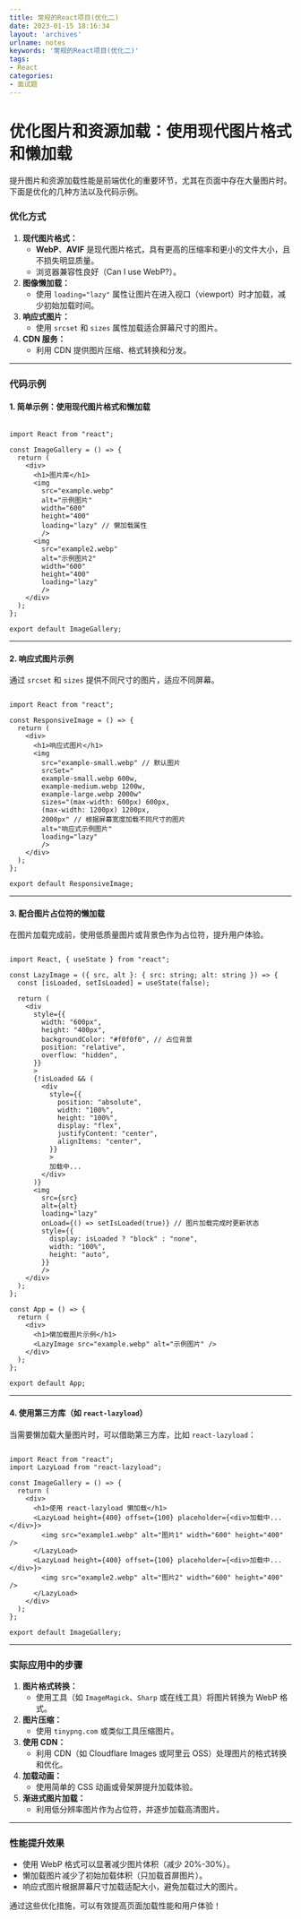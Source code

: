 ```yaml
---
title: 常规的React项目(优化二)
date: 2023-01-15 18:16:34
layout: 'archives'
urlname: notes
keywords: '常规的React项目(优化二)'
tags: 
- React
categories: 
- 面试题
---
```


# 优化图片和资源加载：使用现代图片格式和懒加载

提升图片和资源加载性能是前端优化的重要环节，尤其在页面中存在大量图片时。下面是优化的几种方法以及代码示例。

### **优化方式**
1. **现代图片格式：**
    - **WebP**、**AVIF** 是现代图片格式，具有更高的压缩率和更小的文件大小，且不损失明显质量。
    - 浏览器兼容性良好（Can I use WebP?）。
2. **图像懒加载：**
    - 使用 `loading="lazy"` 属性让图片在进入视口（viewport）时才加载，减少初始加载时间。
3. **响应式图片：**
    - 使用 `srcset` 和 `sizes` 属性加载适合屏幕尺寸的图片。
4. **CDN 服务：**
    - 利用 CDN 提供图片压缩、格式转换和分发。

---

### **代码示例**
#### **1. 简单示例：使用现代图片格式和懒加载**
```tsx

import React from "react";

const ImageGallery = () => {
  return (
    <div>
      <h1>图片库</h1>
      <img
        src="example.webp"
        alt="示例图片"
        width="600"
        height="400"
        loading="lazy" // 懒加载属性
        />
      <img
        src="example2.webp"
        alt="示例图片2"
        width="600"
        height="400"
        loading="lazy"
        />
    </div>
  );
};

export default ImageGallery;
```

---

#### **2. 响应式图片示例**
通过 `srcset` 和 `sizes` 提供不同尺寸的图片，适应不同屏幕。

```tsx

import React from "react";

const ResponsiveImage = () => {
  return (
    <div>
      <h1>响应式图片</h1>
      <img
        src="example-small.webp" // 默认图片
        srcSet="
        example-small.webp 600w, 
        example-medium.webp 1200w, 
        example-large.webp 2000w"
        sizes="(max-width: 600px) 600px, 
        (max-width: 1200px) 1200px, 
        2000px" // 根据屏幕宽度加载不同尺寸的图片
        alt="响应式示例图片"
        loading="lazy"
        />
    </div>
  );
};

export default ResponsiveImage;
```

---

#### **3. 配合图片占位符的懒加载**
在图片加载完成前，使用低质量图片或背景色作为占位符，提升用户体验。

```tsx

import React, { useState } from "react";

const LazyImage = ({ src, alt }: { src: string; alt: string }) => {
  const [isLoaded, setIsLoaded] = useState(false);

  return (
    <div
      style={{
        width: "600px",
        height: "400px",
        backgroundColor: "#f0f0f0", // 占位背景
        position: "relative",
        overflow: "hidden",
      }}
      >
      {!isLoaded && (
        <div
          style={{
            position: "absolute",
            width: "100%",
            height: "100%",
            display: "flex",
            justifyContent: "center",
            alignItems: "center",
          }}
          >
          加载中...
        </div>
      )}
      <img
        src={src}
        alt={alt}
        loading="lazy"
        onLoad={() => setIsLoaded(true)} // 图片加载完成时更新状态
        style={{
          display: isLoaded ? "block" : "none",
          width: "100%",
          height: "auto",
        }}
        />
    </div>
  );
};

const App = () => {
  return (
    <div>
      <h1>懒加载图片示例</h1>
      <LazyImage src="example.webp" alt="示例图片" />
    </div>
  );
};

export default App;
```

---

#### **4. 使用第三方库（如 **`react-lazyload`**）**
当需要懒加载大量图片时，可以借助第三方库，比如 `react-lazyload`：

```tsx

import React from "react";
import LazyLoad from "react-lazyload";

const ImageGallery = () => {
  return (
    <div>
      <h1>使用 react-lazyload 懒加载</h1>
      <LazyLoad height={400} offset={100} placeholder={<div>加载中...</div>}>
        <img src="example1.webp" alt="图片1" width="600" height="400" />
      </LazyLoad>
      <LazyLoad height={400} offset={100} placeholder={<div>加载中...</div>}>
        <img src="example2.webp" alt="图片2" width="600" height="400" />
      </LazyLoad>
    </div>
  );
};

export default ImageGallery;
```

---

### **实际应用中的步骤**
1. **图片格式转换：**
    - 使用工具（如 `ImageMagick`、`Sharp` 或在线工具）将图片转换为 WebP 格式。
2. **图片压缩：**
    - 使用 `tinypng.com` 或类似工具压缩图片。
3. **使用 CDN：**
    - 利用 CDN（如 Cloudflare Images 或阿里云 OSS）处理图片的格式转换和优化。
4. **加载动画：**
    - 使用简单的 CSS 动画或骨架屏提升加载体验。
5. **渐进式图片加载：**
    - 利用低分辨率图片作为占位符，并逐步加载高清图片。

---

### **性能提升效果**
+ 使用 WebP 格式可以显著减少图片体积（减少 20%-30%）。
+ 懒加载图片减少了初始加载体积（只加载首屏图片）。
+ 响应式图片根据屏幕尺寸加载适配大小，避免加载过大的图片。

通过这些优化措施，可以有效提高页面加载性能和用户体验！
